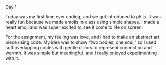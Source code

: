 Day 1

Today was my first time ever coding, and we got introduced to p5.js. It was really fun because we made emojis in class using simple shapes. I made a heart emoji and was super excited to see it come to life on screen.

For the assignment, my feeling was love, and I had to make an abstract art piece using code. My idea was to show “two bodies, one soul,” so I used soft overlapping circles with gentle colors to represent connection and warmth. It was simple but meaningful, and I really enjoyed experimenting with it.
